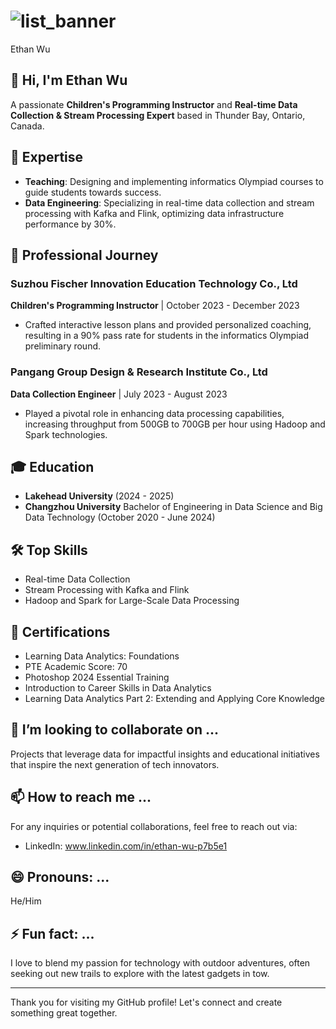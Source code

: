 # ![list_banner](https://github.com/user-attachments/assets/11bf20d0-20b2-4f02-b2b4-2fc12229ddfe)
Ethan Wu

## 👋 Hi, I'm Ethan Wu

A passionate **Children's Programming Instructor** and **Real-time Data Collection & Stream Processing Expert** based in Thunder Bay, Ontario, Canada.

## 🔧 Expertise

- **Teaching**: Designing and implementing informatics Olympiad courses to guide students towards success.
- **Data Engineering**: Specializing in real-time data collection and stream processing with Kafka and Flink, optimizing data infrastructure performance by 30%.

## 💼 Professional Journey

### Suzhou Fischer Innovation Education Technology Co., Ltd
**Children's Programming Instructor** | October 2023 - December 2023
- Crafted interactive lesson plans and provided personalized coaching, resulting in a 90% pass rate for students in the informatics Olympiad preliminary round.

### Pangang Group Design & Research Institute Co., Ltd
**Data Collection Engineer** | July 2023 - August 2023
- Played a pivotal role in enhancing data processing capabilities, increasing throughput from 500GB to 700GB per hour using Hadoop and Spark technologies.

## 🎓 Education

- **Lakehead University** (2024 - 2025)
- **Changzhou University** Bachelor of Engineering in Data Science and Big Data Technology (October 2020 - June 2024)

## 🛠️ Top Skills

- Real-time Data Collection
- Stream Processing with Kafka and Flink
- Hadoop and Spark for Large-Scale Data Processing

## 🏅 Certifications

- Learning Data Analytics: Foundations
- PTE Academic Score: 70
- Photoshop 2024 Essential Training
- Introduction to Career Skills in Data Analytics
- Learning Data Analytics Part 2: Extending and Applying Core Knowledge

## 💞️ I’m looking to collaborate on ...

Projects that leverage data for impactful insights and educational initiatives that inspire the next generation of tech innovators.

## 📫 How to reach me ...

For any inquiries or potential collaborations, feel free to reach out via:

- LinkedIn: www.linkedin.com/in/ethan-wu-p7b5e1

## 😄 Pronouns: ...

He/Him

## ⚡ Fun fact: ...

I love to blend my passion for technology with outdoor adventures, often seeking out new trails to explore with the latest gadgets in tow.

---

Thank you for visiting my GitHub profile! Let's connect and create something great together.
